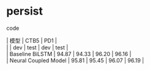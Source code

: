 # persist
code


|         模型         |       CTB5     |      PD1     | <br>
|                      |  dev  |  test  |  dev |  test  | <br>
|   Baseline BiLSTM    | 94.87 | 94.33 | 96.20 | 96.16 | <br>
| Neural Coupled Model | 95.81 | 95.45 | 96.07 | 96.19 | <br>
